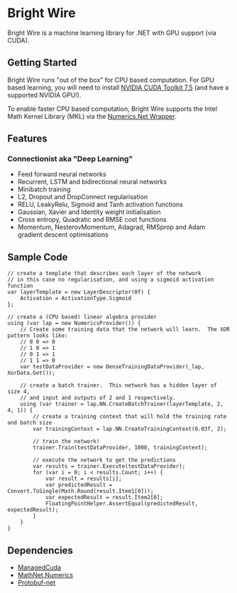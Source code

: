 # Bright Wire

Bright Wire is a machine learning library for .NET with GPU support (via CUDA).

## Getting Started

Bright Wire runs "out of the box" for CPU based computation.  For GPU based learning, you will need to install
[NVIDIA CUDA Toolkit 7.5](https://developer.nvidia.com/cuda-toolkit) (and have a supported NVIDIA GPU!).

To enable faster CPU based computation, Bright Wire supports the Intel Math Kernel Library (MKL) 
via the [Numerics.Net Wrapper](http://numerics.mathdotnet.com/MKL.html).

## Features

### Connectionist aka "Deep Learning"
* Feed forward neural networks
* Recurrent, LSTM and bidirectional neural networks
* Minibatch training
* L2, Dropout and DropConnect regularisation
* RELU, LeakyRelu, Sigmoid and Tanh activation functions
* Gaussian, Xavier and Identity weight initialisation
* Cross entropy, Quadratic and RMSE cost functions
* Momentum, NesterovMomentum, Adagrad, RMSprop and Adam gradient descent optimisations

## Sample Code
```
// create a template that describes each layer of the network
// in this case no regularisation, and using a sigmoid activation function 
var layerTemplate = new LayerDescriptor(0f) {
    Activation = ActivationType.Sigmoid
};

// create a (CPU based) linear algebra provider
using (var lap = new NumericsProvider()) {
	// Create some training data that the network will learn.  The XOR pattern looks like:
	// 0 0 => 0
	// 1 0 => 1
	// 0 1 => 1
	// 1 1 => 0
    var testDataProvider = new DenseTrainingDataProvider(_lap, XorData.Get());

	// create a batch trainer.  This network has a hidden layer of size 4,
	// and input and outputs of 2 and 1 respectively.
    using (var trainer = lap.NN.CreateBatchTrainer(layerTemplate, 2, 4, 1)) {
		// create a training context that will hold the training rate and batch size
        var trainingContext = lap.NN.CreateTrainingContext(0.03f, 2);

		// train the network!
        trainer.Train(testDataProvider, 1000, trainingContext);

		// execute the network to get the predictions
        var results = trainer.Execute(testDataProvider);
        for (var i = 0; i < results.Count; i++) {
            var result = results[i];
            var predictedResult = Convert.ToSingle(Math.Round(result.Item1[0]));
            var expectedResult = result.Item2[0];
            FloatingPointHelper.AssertEqual(predictedResult, expectedResult);
        }
    }
}
```

## Dependencies
* [ManagedCuda](https://github.com/kunzmi/managedCuda)
* [MathNet.Numerics](https://github.com/mathnet/mathnet-numerics)
* [Protobuf-net](https://github.com/mgravell/protobuf-net)
